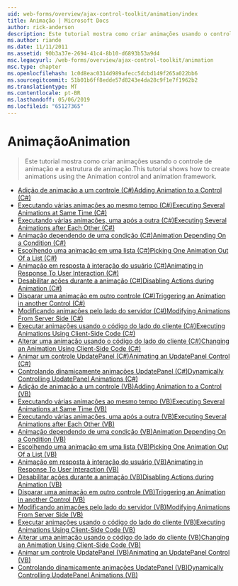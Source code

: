 ```yaml
---
uid: web-forms/overview/ajax-control-toolkit/animation/index
title: Animação | Microsoft Docs
author: rick-anderson
description: Este tutorial mostra como criar animações usando o controle de animação e a estrutura de animação.
ms.author: riande
ms.date: 11/11/2011
ms.assetid: 90b3a37e-2694-41c4-8b10-d6893b53a9d4
msc.legacyurl: /web-forms/overview/ajax-control-toolkit/animation
msc.type: chapter
ms.openlocfilehash: 1c0d8eac0314d989afecc5dcbd149f265a022bb6
ms.sourcegitcommit: 51b01b6ff8edde57d8243e4da28c9f1e7f1962b2
ms.translationtype: MT
ms.contentlocale: pt-BR
ms.lasthandoff: 05/06/2019
ms.locfileid: "65127365"
---
```

# <a name="animation"></a><span data-ttu-id="7459f-103">Animação</span><span class="sxs-lookup"><span data-stu-id="7459f-103">Animation</span></span>

> <span data-ttu-id="7459f-104">Este tutorial mostra como criar animações usando o controle de animação e a estrutura de animação.</span><span class="sxs-lookup"><span data-stu-id="7459f-104">This tutorial shows how to create animations using the Animation control and animation framework.</span></span>

- [<span data-ttu-id="7459f-105">Adição de animação a um controle (C#)</span><span class="sxs-lookup"><span data-stu-id="7459f-105">Adding Animation to a Control (C#)</span></span>](adding-animation-to-a-control-cs.md)
- [<span data-ttu-id="7459f-106">Executando várias animações ao mesmo tempo (C#)</span><span class="sxs-lookup"><span data-stu-id="7459f-106">Executing Several Animations at Same Time (C#)</span></span>](executing-several-animations-at-the-same-time-cs.md)
- [<span data-ttu-id="7459f-107">Executando várias animações, uma após a outra (C#)</span><span class="sxs-lookup"><span data-stu-id="7459f-107">Executing Several Animations after Each Other (C#)</span></span>](executing-several-animations-after-each-other-cs.md)
- [<span data-ttu-id="7459f-108">Animação dependendo de uma condição (C#)</span><span class="sxs-lookup"><span data-stu-id="7459f-108">Animation Depending On a Condition (C#)</span></span>](animation-depending-on-a-condition-cs.md)
- [<span data-ttu-id="7459f-109">Escolhendo uma animação em uma lista (C#)</span><span class="sxs-lookup"><span data-stu-id="7459f-109">Picking One Animation Out Of a List (C#)</span></span>](picking-one-animation-out-of-a-list-cs.md)
- [<span data-ttu-id="7459f-110">Animação em resposta à interação do usuário (C#)</span><span class="sxs-lookup"><span data-stu-id="7459f-110">Animating in Response To User Interaction (C#)</span></span>](animating-in-response-to-user-interaction-cs.md)
- [<span data-ttu-id="7459f-111">Desabilitar ações durante a animação (C#)</span><span class="sxs-lookup"><span data-stu-id="7459f-111">Disabling Actions during Animation (C#)</span></span>](disabling-actions-during-animation-cs.md)
- [<span data-ttu-id="7459f-112">Disparar uma animação em outro controle (C#)</span><span class="sxs-lookup"><span data-stu-id="7459f-112">Triggering an Animation in another Control (C#)</span></span>](triggering-an-animation-in-another-control-cs.md)
- [<span data-ttu-id="7459f-113">Modificando animações pelo lado do servidor (C#)</span><span class="sxs-lookup"><span data-stu-id="7459f-113">Modifying Animations From Server Side (C#)</span></span>](modifying-animations-from-the-server-side-cs.md)
- [<span data-ttu-id="7459f-114">Executar animações usando o código do lado do cliente (C#)</span><span class="sxs-lookup"><span data-stu-id="7459f-114">Executing Animations Using Client-Side Code (C#)</span></span>](executing-animations-using-client-side-code-cs.md)
- [<span data-ttu-id="7459f-115">Alterar uma animação usando o código do lado do cliente (C#)</span><span class="sxs-lookup"><span data-stu-id="7459f-115">Changing an Animation Using Client-Side Code (C#)</span></span>](changing-an-animation-using-client-side-code-cs.md)
- [<span data-ttu-id="7459f-116">Animar um controle UpdatePanel (C#)</span><span class="sxs-lookup"><span data-stu-id="7459f-116">Animating an UpdatePanel Control (C#)</span></span>](animating-an-updatepanel-control-cs.md)
- [<span data-ttu-id="7459f-117">Controlando dinamicamente animações UpdatePanel (C#)</span><span class="sxs-lookup"><span data-stu-id="7459f-117">Dynamically Controlling UpdatePanel Animations (C#)</span></span>](dynamically-controlling-updatepanel-animations-cs.md)
- [<span data-ttu-id="7459f-118">Adição de animação a um controle (VB)</span><span class="sxs-lookup"><span data-stu-id="7459f-118">Adding Animation to a Control (VB)</span></span>](adding-animation-to-a-control-vb.md)
- [<span data-ttu-id="7459f-119">Executando várias animações ao mesmo tempo (VB)</span><span class="sxs-lookup"><span data-stu-id="7459f-119">Executing Several Animations at Same Time (VB)</span></span>](executing-several-animations-at-the-same-time-vb.md)
- [<span data-ttu-id="7459f-120">Executando várias animações, uma após a outra (VB)</span><span class="sxs-lookup"><span data-stu-id="7459f-120">Executing Several Animations after Each Other (VB)</span></span>](executing-several-animations-after-each-other-vb.md)
- [<span data-ttu-id="7459f-121">Animação dependendo de uma condição (VB)</span><span class="sxs-lookup"><span data-stu-id="7459f-121">Animation Depending On a Condition (VB)</span></span>](animation-depending-on-a-condition-vb.md)
- [<span data-ttu-id="7459f-122">Escolhendo uma animação em uma lista (VB)</span><span class="sxs-lookup"><span data-stu-id="7459f-122">Picking One Animation Out Of a List (VB)</span></span>](picking-one-animation-out-of-a-list-vb.md)
- [<span data-ttu-id="7459f-123">Animação em resposta à interação do usuário (VB)</span><span class="sxs-lookup"><span data-stu-id="7459f-123">Animating in Response To User Interaction (VB)</span></span>](animating-in-response-to-user-interaction-vb.md)
- [<span data-ttu-id="7459f-124">Desabilitar ações durante a animação (VB)</span><span class="sxs-lookup"><span data-stu-id="7459f-124">Disabling Actions during Animation (VB)</span></span>](disabling-actions-during-animation-vb.md)
- [<span data-ttu-id="7459f-125">Disparar uma animação em outro controle (VB)</span><span class="sxs-lookup"><span data-stu-id="7459f-125">Triggering an Animation in another Control (VB)</span></span>](triggering-an-animation-in-another-control-vb.md)
- [<span data-ttu-id="7459f-126">Modificando animações pelo lado do servidor (VB)</span><span class="sxs-lookup"><span data-stu-id="7459f-126">Modifying Animations From Server Side (VB)</span></span>](modifying-animations-from-the-server-side-vb.md)
- [<span data-ttu-id="7459f-127">Executar animações usando o código do lado do cliente (VB)</span><span class="sxs-lookup"><span data-stu-id="7459f-127">Executing Animations Using Client-Side Code (VB)</span></span>](executing-animations-using-client-side-code-vb.md)
- [<span data-ttu-id="7459f-128">Alterar uma animação usando o código do lado do cliente (VB)</span><span class="sxs-lookup"><span data-stu-id="7459f-128">Changing an Animation Using Client-Side Code (VB)</span></span>](changing-an-animation-using-client-side-code-vb.md)
- [<span data-ttu-id="7459f-129">Animar um controle UpdatePanel (VB)</span><span class="sxs-lookup"><span data-stu-id="7459f-129">Animating an UpdatePanel Control (VB)</span></span>](animating-an-updatepanel-control-vb.md)
- [<span data-ttu-id="7459f-130">Controlando dinamicamente animações UpdatePanel (VB)</span><span class="sxs-lookup"><span data-stu-id="7459f-130">Dynamically Controlling UpdatePanel Animations (VB)</span></span>](dynamically-controlling-updatepanel-animations-vb.md)
